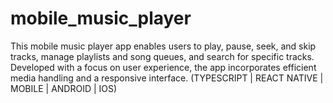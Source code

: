 # mobile_music_player
This mobile music player app enables users to play, pause, seek, and skip tracks, manage playlists and song queues, and search for specific tracks.  Developed with a focus on user experience, the app incorporates efficient media handling and a responsive interface. (TYPESCRIPT | REACT NATIVE | MOBILE | ANDROID | IOS)

